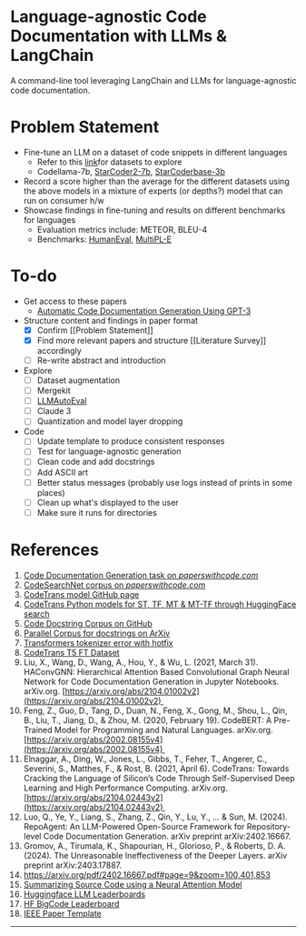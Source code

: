 # Language-agnostic Code Documentation with LLMs & LangChain

A command-line tool leveraging LangChain and LLMs for language-agnostic code documentation.

# Problem Statement

- Fine-tune an LLM on a dataset of code snippets in different languages
	- Refer to this [link](https://www.mdpi.com/2073-8994/14/3/471)for datasets to explore
	- Codellama-7b, [StarCoder2-7b](https://huggingface.co/bigcode/starcoder2-7b), [StarCoderbase-3b](https://huggingface.co/bigcode/starcoderbase-3b)
- Record a score higher than the average for the different datasets using the above models in a mixture of experts (or depths?) model that can run on consumer h/w
- Showcase findings in fine-tuning and results on different benchmarks for languages
	- Evaluation metrics include: METEOR, BLEU-4
	- Benchmarks: [HumanEval](https://huggingface.co/datasets/openai_humaneval), [MultiPL-E](https://huggingface.co/datasets/nuprl/MultiPL-E)

# To-do 

- Get access to these papers
	- [Automatic Code Documentation Generation Using GPT-3](https://dl.acm.org/doi/10.1145/3551349.3559548)
- Structure content and findings in paper format
	- [x] Confirm [[Problem Statement]]
	- [x] Find more relevant papers and structure [[Literature Survey]] accordingly
	- [ ] Re-write abstract and introduction
- Explore
	- [ ] Dataset augmentation
	- [ ] Mergekit
	- [ ] [LLMAutoEval](https://github.com/mlabonne/llm-autoeval)
	- [ ] Claude 3
	- [ ] Quantization and model layer dropping
- Code
	- [ ] Update template to produce consistent responses
	- [ ] Test for language-agnostic generation
	- [ ] Clean code and add docstrings
    - [ ] Add ASCII art
    - [ ] Better status messages (probably use logs instead of prints in some places)
    - [ ] Clean up what's displayed to the user
	- [ ] Make sure it runs for directories

# References

1. [Code Documentation Generation task on *paperswithcode.com*](https://paperswithcode.com/task/code-documentation-generation)
2. [CodeSearchNet corpus on *paperswithcode.com*](https://paperswithcode.com/dataset/codesearchnet)
3. [CodeTrans model GitHub page](https://github.com/agemagician/CodeTrans)
4. [CodeTrans Python models for ST, TF, MT & MT-TF through HuggingFace search](https://huggingface.co/search/full-text?q=codetrans+code+documentation+generation+python&type=model)
5. [Code Docstring Corpus on GitHub](https://github.com/EdinburghNLP/code-docstring-corpus)
6. [Parallel Corpus for docstrings on ArXiv](https://arxiv.org/abs/1707.02275)
7. [Transformers tokenizer error with hotfix](https://discuss.huggingface.co/t/error-with-new-tokenizers-urgent/2847/3)
8. [CodeTrans T5 FT Dataset](https://www.dropbox.com/sh/488bq2of10r4wvw/AACs5CGIQuwtsD7j_Ls_JAORa/finetuning_dataset?dl=0&subfolder_nav_tracking=1)
9. Liu, X., Wang, D., Wang, A., Hou, Y., & Wu, L. (2021, March 31). HAConvGNN: Hierarchical Attention Based Convolutional Graph Neural Network for Code Documentation Generation in Jupyter Notebooks. arXiv.org. [https://arxiv.org/abs/2104.01002v2](https://arxiv.org/abs/2104.01002v2) 
10. Feng, Z., Guo, D., Tang, D., Duan, N., Feng, X., Gong, M., Shou, L., Qin, B., Liu, T., Jiang, D., & Zhou, M. (2020, February 19). CodeBERT: A Pre-Trained Model for Programming and Natural Languages. arXiv.org. [https://arxiv.org/abs/2002.08155v4](https://arxiv.org/abs/2002.08155v4) 
11. Elnaggar, A., Ding, W., Jones, L., Gibbs, T., Feher, T., Angerer, C., Severini, S., Matthes, F., & Rost, B. (2021, April 6). CodeTrans: Towards Cracking the Language of Silicon’s Code Through Self-Supervised Deep Learning and High Performance Computing. arXiv.org. [https://arxiv.org/abs/2104.02443v2](https://arxiv.org/abs/2104.02443v2) 
12. Luo, Q., Ye, Y., Liang, S., Zhang, Z., Qin, Y., Lu, Y., ... & Sun, M. (2024). RepoAgent: An LLM-Powered Open-Source Framework for Repository-level Code Documentation Generation. arXiv preprint arXiv:2402.16667.
13. Gromov, A., Tirumala, K., Shapourian, H., Glorioso, P., & Roberts, D. A. (2024). The Unreasonable Ineffectiveness of the Deeper Layers. arXiv preprint arXiv:2403.17887.
14. https://arxiv.org/pdf/2402.16667.pdf#page=9&zoom=100,401,853
15. [Summarizing Source Code using a Neural Attention Model](https://aclanthology.org/P16-1195.pdf)
16. [Huggingface LLM Leaderboards](https://huggingface.co/collections/open-llm-leaderboard/the-big-benchmarks-collection-64faca6335a7fc7d4ffe974a)
17. [HF BigCode Leaderboard](https://huggingface.co/spaces/bigcode/bigcode-models-leaderboard)
18. [IEEE Paper Template](https://www.ieee.org/conferences/publishing/templates.html)

---
